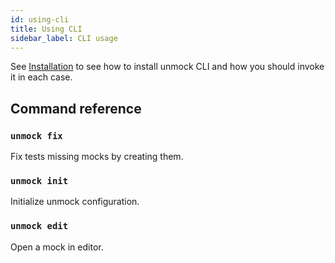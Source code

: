 ```yaml
---
id: using-cli
title: Using CLI
sidebar_label: CLI usage
---
```


See [Installation](installation.md#cli) to see how to install unmock CLI and how you should invoke it in each case.

## Command reference

### `unmock fix`

Fix tests missing mocks by creating them.

### `unmock init`

Initialize unmock configuration.

### `unmock edit`

Open a mock in editor.
